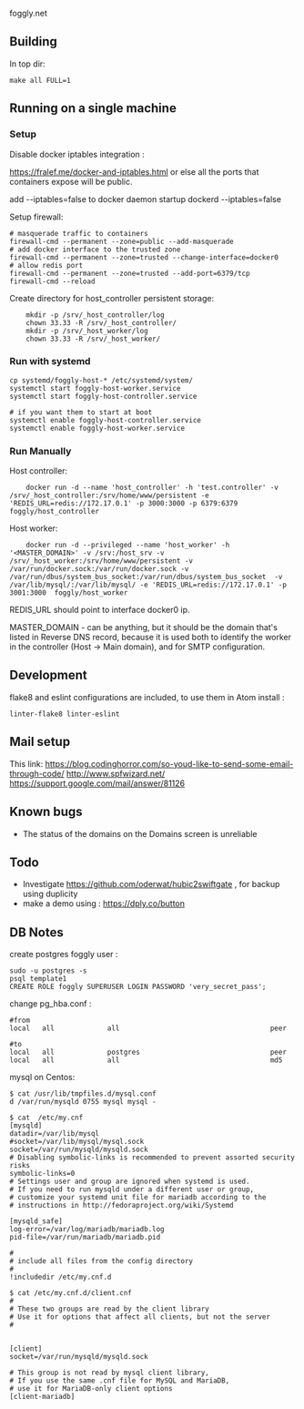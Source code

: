 foggly.net

## Building

In top dir:

    make all FULL=1

## Running on a single machine

### Setup

Disable docker iptables integration :

https://fralef.me/docker-and-iptables.html
or else all the ports that containers expose will be public.

add --iptables=false to docker daemon startup
dockerd --iptables=false

Setup firewall:

    # masquerade traffic to containers
    firewall-cmd --permanent --zone=public --add-masquerade
    # add docker interface to the trusted zone
    firewall-cmd --permanent --zone=trusted --change-interface=docker0
    # allow redis port
    firewall-cmd --permanent --zone=trusted --add-port=6379/tcp
    firewall-cmd --reload

Create directory for host_controller persistent storage:

```
    mkdir -p /srv/_host_controller/log
    chown 33.33 -R /srv/_host_controller/
    mkdir -p /srv/_host_worker/log
    chown 33.33 -R /srv/_host_worker/
```

### Run with systemd

    cp systemd/foggly-host-* /etc/systemd/system/
    systemctl start foggly-host-worker.service
    systemctl start foggly-host-controller.service

    # if you want them to start at boot
    systemctl enable foggly-host-controller.service
    systemctl enable foggly-host-worker.service

### Run Manually

Host controller:

```
    docker run -d --name 'host_controller' -h 'test.controller' -v /srv/_host_controller:/srv/home/www/persistent -e 'REDIS_URL=redis://172.17.0.1' -p 3000:3000 -p 6379:6379  foggly/host_controller
```

Host worker:

```
    docker run -d --privileged --name 'host_worker' -h '<MASTER_DOMAIN>' -v /srv:/host_srv -v /srv/_host_worker:/srv/home/www/persistent -v /var/run/docker.sock:/var/run/docker.sock -v /var/run/dbus/system_bus_socket:/var/run/dbus/system_bus_socket  -v /var/lib/mysql/:/var/lib/mysql/ -e 'REDIS_URL=redis://172.17.0.1' -p 3001:3000  foggly/host_worker
```

REDIS_URL should point to interface docker0 ip.

MASTER_DOMAIN - can be anything, but it should be the domain that's listed in Reverse DNS record, because it is used both to identify the worker in the controller (Host -> Main domain), and for SMTP configuration.

## Development
flake8 and eslint configurations are included, to use them in Atom install :

    linter-flake8 linter-eslint

## Mail setup

This link: https://blog.codinghorror.com/so-youd-like-to-send-some-email-through-code/
http://www.spfwizard.net/
https://support.google.com/mail/answer/81126

## Known bugs

-  The status of the domains on the Domains screen is unreliable

## Todo

- Investigate https://github.com/oderwat/hubic2swiftgate , for backup using duplicity
- make a demo using : https://dply.co/button

## DB Notes

create postgres foggly user :

```
sudo -u postgres -s
psql template1
CREATE ROLE foggly SUPERUSER LOGIN PASSWORD 'very_secret_pass';
```

change pg_hba.conf :
```
#from
local   all             all                                     peer

#to
local   all             postgres                                peer
local   all             all                                     md5
```

mysql on Centos:

```
$ cat /usr/lib/tmpfiles.d/mysql.conf
d /var/run/mysqld 0755 mysql mysql -

$ cat  /etc/my.cnf
[mysqld]
datadir=/var/lib/mysql
#socket=/var/lib/mysql/mysql.sock
socket=/var/run/mysqld/mysqld.sock
# Disabling symbolic-links is recommended to prevent assorted security risks
symbolic-links=0
# Settings user and group are ignored when systemd is used.
# If you need to run mysqld under a different user or group,
# customize your systemd unit file for mariadb according to the
# instructions in http://fedoraproject.org/wiki/Systemd

[mysqld_safe]
log-error=/var/log/mariadb/mariadb.log
pid-file=/var/run/mariadb/mariadb.pid

#
# include all files from the config directory
#
!includedir /etc/my.cnf.d

$ cat /etc/my.cnf.d/client.cnf
#
# These two groups are read by the client library
# Use it for options that affect all clients, but not the server
#


[client]
socket=/var/run/mysqld/mysqld.sock

# This group is not read by mysql client library,
# If you use the same .cnf file for MySQL and MariaDB,
# use it for MariaDB-only client options
[client-mariadb]
```
